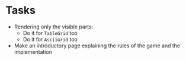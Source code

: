 # Tasks
* Rendering only the visible parts:
  * Do it for `TableGrid` too
  * Do it for `AsciiGrid` too
* Make an introductory page explaining the rules of the game and the implementation
